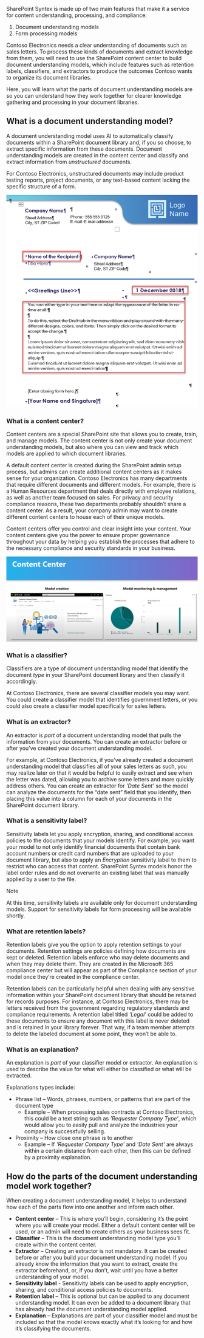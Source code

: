 SharePoint Syntex is made up of two main features that make it a service for content understanding, processing, and compliance:

1. Document understanding models  
1. Form processing models

Contoso Electronics needs a clear understanding of documents such as sales letters. To process these kinds of documents and extract knowledge from them, you will need to use the SharePoint content center to build document understanding models, which include features such as retention labels, classifiers, and extractors to produce the outcomes Contoso wants to organize its document libraries.

Here, you will learn what the parts of document understanding models are so you can understand how they work together for clearer knowledge gathering and processing in your document libraries.

## What is a document understanding model?

A document understanding model uses AI to automatically classify documents within a SharePoint document library and, if you so choose, to extract specific information from these documents. Document understanding models are created in the content center and classify and extract information from _unstructured_ documents.

For Contoso Electronics, unstructured documents may include product testing reports, project documents, or any text-based content lacking the specific structure of a form.

![A picture of a sample business letter with key fields highlighted for Document understanding model processing in SharePoint Syntex.](../media/document-example.png)

### What is a content center?

Content centers are a special SharePoint site that allows you to create, train, and manage models. The content center is not only create your document understanding models, but also where you can view and track which models are applied to which document libraries.

A default content center is created during the SharePoint admin setup process, but admins can create additional content centers as it makes sense for your organization. Contoso Electronics has many departments that require different documents and different models. For example, there is a Human Resources department that deals directly with employee relations, as well as another team focused on sales. For privacy and security compliance reasons, these two departments probably shouldn’t share a content center.  As a result, your company admin may want to create different content centers to house each of their unique models.

Content centers offer you control and clear insight into your content. Your content centers give you the power to ensure proper governance throughout your data by helping you establish the processes that adhere to the necessary compliance and security standards in your business.

![A screenshot of the Content center with the Model creation page and Model monitoring & management options in the page.](../media/content-center.png)

### What is a classifier?

Classifiers are a type of document understanding model that identify the document _type_ in your SharePoint document library and then classify it accordingly.

At Contoso Electronics, there are several classifier models you may want. You could create a classifier model that identifies government letters, or you could also create a classifier model specifically for sales letters.

### What is an extractor?

An extractor is _part_ of a document understanding model that pulls the information from your documents. You can create an extractor before or after you’ve created your document understanding model.

For example, at Contoso Electronics, if you’ve already created a document understanding model that classifies all of your sales letters as such, you may realize later on that it would be helpful to easily extract and see when the letter was dated, allowing you to archive some letters and more quickly address others. You can create an extractor for _'Date Sent'_ so the model can analyze the documents for the “date sent” field that you identify, then placing this value into a column for each of your documents in the SharePoint document library.

### What is a sensitivity label?

Sensitivity labels let you apply encryption, sharing, and conditional access policies to the documents that your models identify. For example, you want your model to not only identify financial documents that contain bank account numbers or credit card numbers that are uploaded to your document library, but also to apply an _Encryption_ sensitivity label to them to restrict who can access that content. SharePoint Syntex models honor the label order rules and do not overwrite an existing label that was manually applied by a user to the file.

> [!NOTE]
> At this time, sensitivity labels are available only for document understanding models. Support for sensitivity labels for form processing will be available shortly.

### What are retention labels?

Retention labels give you the option to apply retention settings to your documents. Retention settings are policies defining how documents are kept or deleted. Retention labels enforce who may delete documents and when they may delete them. They are created in the Microsoft 365 compliance center but will appear as part of the Compliance section of your model once they’re created in the compliance center.

Retention labels can be particularly helpful when dealing with any sensitive information within your SharePoint document library that should be retained for records purposes. For instance, at Contoso Electronics, there may be letters received from the government regarding regulatory standards and compliance requirements. A retention label titled _'Legal'_ could be added to these documents to ensure any document with this label is never deleted and is retained in your library forever. That way, if a team member attempts to delete the labeled document at some point, they won’t be able to.

### What is an explanation?

An explanation is _part_ of your classifier model or extractor. An explanation is used to describe the value for what will either be classified or what will be extracted.

Explanations types include:

- Phrase list – Words, phrases, numbers, or patterns that are part of the document type
  - Example – When processing sales contracts at Contoso Electronics, this could be a text string such as _'Requester Company Type'_, which would allow you to easily pull and analyze the industries your company is successfully selling.
- Proximity – How close one phrase is to another
  - Example – If _'Requester Company Type'_ and _'Date Sent'_ are always within a certain distance from each other, then this can be defined by a proximity explanation.

## How do the parts of the document understanding model work together?

When creating a document understanding model, it helps to understand how each of the parts flow into one another and inform each other.

- **Content center** – This is where you’ll begin, considering it’s the point where you will create your model. Either a default content center will be used, or an admin will need to create others as your business sees fit.
- **Classifier** – This is the document understanding model type you’ll create within the content center.
- **Extractor** – Creating an extractor is not mandatory. It can be created before or after you build your document understanding model. If you already know the information that you want to extract, create the extractor beforehand, or, if you don’t, wait until you have a better understanding of your model.
- **Sensitivity label** - Sensitivity labels can be used to apply encryption, sharing, and conditional access policies to documents.
- **Retention label** – This is optional but can be applied to any document understanding model. It can even be added to a document library that has already had the document understanding model applied.
- **Explanation** – Explanations are part of your classifier model and must be included so that the model knows exactly what it’s looking for and how it’s classifying the documents.
